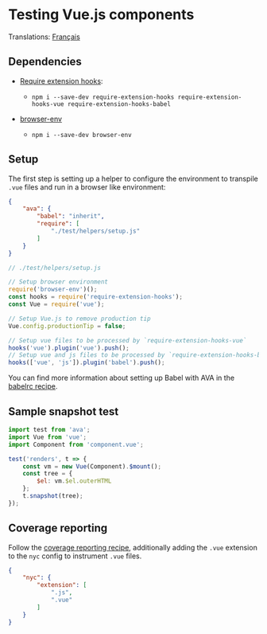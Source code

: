 # Testing Vue.js components

Translations: [Français](https://github.com/avajs/ava-docs/blob/master/fr_FR/docs/recipes/vue.md)

## Dependencies

- [Require extension hooks](https://github.com/jackmellis/require-extension-hooks):
	- `npm i --save-dev require-extension-hooks require-extension-hooks-vue require-extension-hooks-babel`

- [browser-env](browser-testing.md)
	- `npm i --save-dev browser-env`

## Setup

The first step is setting up a helper to configure the environment to transpile `.vue` files and run in a browser like environment:

```json
{
	"ava": {
		"babel": "inherit",
		"require": [
			"./test/helpers/setup.js"
		]
	}
}
```

```js
// ./test/helpers/setup.js

// Setup browser environment
require('browser-env')();
const hooks = require('require-extension-hooks');
const Vue = require('vue');

// Setup Vue.js to remove production tip
Vue.config.productionTip = false;

// Setup vue files to be processed by `require-extension-hooks-vue`
hooks('vue').plugin('vue').push();
// Setup vue and js files to be processed by `require-extension-hooks-babel`
hooks(['vue', 'js']).plugin('babel').push();
```

You can find more information about setting up Babel with AVA in the [babelrc recipe](babelrc.md).

## Sample snapshot test

```js
import test from 'ava';
import Vue from 'vue';
import Component from 'component.vue';

test('renders', t => {
	const vm = new Vue(Component).$mount();
	const tree = {
		$el: vm.$el.outerHTML
	};
	t.snapshot(tree);
});
```

## Coverage reporting

Follow the [coverage reporting recipe](code-coverage.md), additionally adding the `.vue` extension to the `nyc` config to instrument `.vue` files.

```json
{
	"nyc": {
		"extension": [
			".js",
			".vue"
		]
	}
}
```
